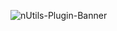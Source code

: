 
![nUtils-Plugin-Banner](https://github.com/user-attachments/assets/437fb840-b0ad-4269-a854-cb83682fa8a5)
